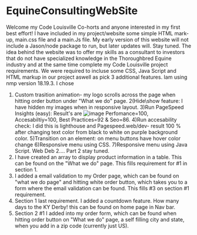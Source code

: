 # EquineConsultingWebSite
Welcome my Code Louisville Co-horts and anyone interested in my first best effort!
I have included in my project/website some simple HTML mark-up, main.css file and a main.Js file.
My early version of this website will not include a Jason/node package to run, but later updates will. Stay tuned.
The idea behind the website was to offer my skills as a consultant to investors that do not have specialized knowledge in the Thoroughbred Equine industry and at the same time complete my Code Louisville project requirements.
We were required to incluse some CSS, Java Script and HTML markup in our project aswell as pick 3 additional features. 
 Iam using nmp version 18.19.3.
I chose 
1) Custom trasition animation- my logo scrolls across the page when hitting order button under "What we do" page.
2(Hide\show feature: I have hidden my images when in responsive layout. 
3)Run PageSpeed Insights (easy): Result's are ![image](https://user-images.githubusercontent.com/112572131/202228456-b9ffe4fa-e13c-40eb-9c58-f0523a40338f.png) Perfomance=100, Accesabiltiy=100, Best Practices=92 & Seo=86.
4)Run accesability check: I did this is lighthouse and Pagespeed.web/dev- result 100 % after changing text color from black to white on purple background color. 
5)Transition on an element: on menu buttons have hover color change
6)Responsive menu using CSS.
7)Responsive menu using Java Script.
Web Deb 2....
Part 2 stay tuned. 
1) I have created an array to display product information in a table. This can be found on the "What we do" page. This fills requirement for #1 in section 1.
2) I added a email validation to my Order page, which can be found on "what we do page" and hitting white order button, which takes you to a form where the email validation can be found. This fills #3 on section #1 requirement.
3) Section 1 last requirement. I added a countdown feature. How many days to the KY Derby! this can be found on home page in Nav bar.
4) Section 2 #1 I added into my order form, which can be found when hitting order button on "What we do" page, a self filling city and state, when you add in a zip code (currently just US).
